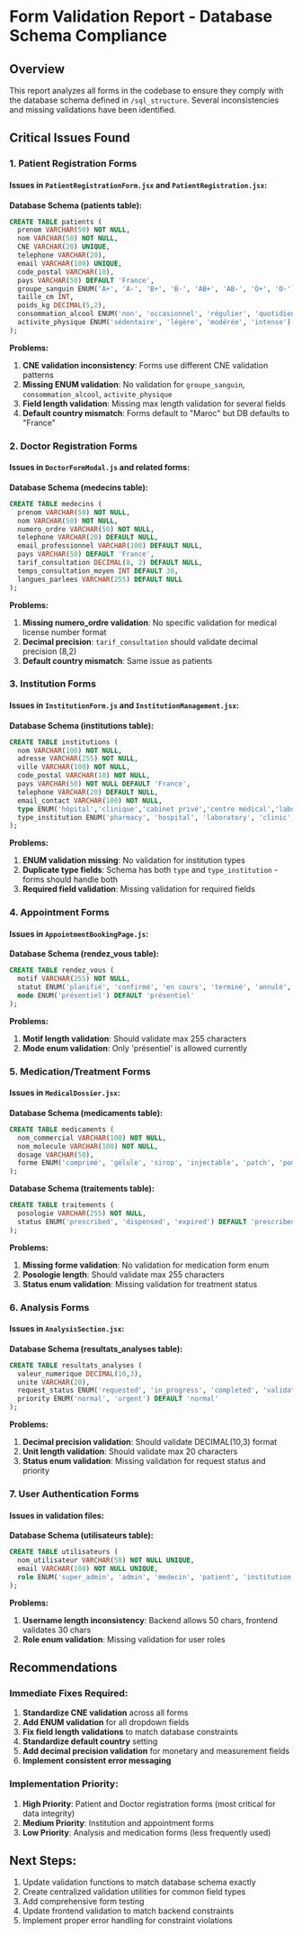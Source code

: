 # Form Validation Report - Database Schema Compliance

## Overview
This report analyzes all forms in the codebase to ensure they comply with the database schema defined in `/sql_structure`. Several inconsistencies and missing validations have been identified.

## Critical Issues Found

### 1. Patient Registration Forms

#### Issues in `PatientRegistrationForm.jsx` and `PatientRegistration.jsx`:

**Database Schema (patients table):**
```sql
CREATE TABLE patients (
  prenom VARCHAR(50) NOT NULL,
  nom VARCHAR(50) NOT NULL,
  CNE VARCHAR(20) UNIQUE,
  telephone VARCHAR(20),
  email VARCHAR(100) UNIQUE,
  code_postal VARCHAR(10),
  pays VARCHAR(50) DEFAULT 'France',
  groupe_sanguin ENUM('A+', 'A-', 'B+', 'B-', 'AB+', 'AB-', 'O+', 'O-'),
  taille_cm INT,
  poids_kg DECIMAL(5,2),
  consommation_alcool ENUM('non', 'occasionnel', 'régulier', 'quotidien'),
  activite_physique ENUM('sédentaire', 'légère', 'modérée', 'intense')
);
```

**Problems:**
1. **CNE validation inconsistency**: Forms use different CNE validation patterns
2. **Missing ENUM validation**: No validation for `groupe_sanguin`, `consommation_alcool`, `activite_physique`
3. **Field length validation**: Missing max length validation for several fields
4. **Default country mismatch**: Forms default to "Maroc" but DB defaults to "France"

### 2. Doctor Registration Forms

#### Issues in `DoctorFormModal.js` and related forms:

**Database Schema (medecins table):**
```sql
CREATE TABLE medecins (
  prenom VARCHAR(50) NOT NULL,
  nom VARCHAR(50) NOT NULL,
  numero_ordre VARCHAR(50) NOT NULL,
  telephone VARCHAR(20) DEFAULT NULL,
  email_professionnel VARCHAR(100) DEFAULT NULL,
  pays VARCHAR(50) DEFAULT 'France',
  tarif_consultation DECIMAL(8, 2) DEFAULT NULL,
  temps_consultation_moyen INT DEFAULT 30,
  langues_parlees VARCHAR(255) DEFAULT NULL
);
```

**Problems:**
1. **Missing numero_ordre validation**: No specific validation for medical license number format
2. **Decimal precision**: `tarif_consultation` should validate decimal precision (8,2)
3. **Default country mismatch**: Same issue as patients

### 3. Institution Forms

#### Issues in `InstitutionForm.js` and `InstitutionManagement.jsx`:

**Database Schema (institutions table):**
```sql
CREATE TABLE institutions (
  nom VARCHAR(100) NOT NULL,
  adresse VARCHAR(255) NOT NULL,
  ville VARCHAR(100) NOT NULL,
  code_postal VARCHAR(10) NOT NULL,
  pays VARCHAR(50) NOT NULL DEFAULT 'France',
  telephone VARCHAR(20) DEFAULT NULL,
  email_contact VARCHAR(100) NOT NULL,
  type ENUM('hôpital','clinique','cabinet privé','centre médical','laboratoire','autre') NOT NULL DEFAULT 'autre',
  type_institution ENUM('pharmacy', 'hospital', 'laboratory', 'clinic', 'hôpital', 'clinique', 'cabinet privé', 'centre médical', 'laboratoire', 'autre') DEFAULT 'autre'
);
```

**Problems:**
1. **ENUM validation missing**: No validation for institution types
2. **Duplicate type fields**: Schema has both `type` and `type_institution` - forms should handle both
3. **Required field validation**: Missing validation for required fields

### 4. Appointment Forms

#### Issues in `AppointmentBookingPage.js`:

**Database Schema (rendez_vous table):**
```sql
CREATE TABLE rendez_vous (
  motif VARCHAR(255) NOT NULL,
  statut ENUM('planifié', 'confirmé', 'en cours', 'terminé', 'annulé', 'patient absent') DEFAULT 'planifié',
  mode ENUM('présentiel') DEFAULT 'présentiel'
);
```

**Problems:**
1. **Motif length validation**: Should validate max 255 characters
2. **Mode enum validation**: Only 'présentiel' is allowed currently

### 5. Medication/Treatment Forms

#### Issues in `MedicalDossier.jsx`:

**Database Schema (medicaments table):**
```sql
CREATE TABLE medicaments (
  nom_commercial VARCHAR(100) NOT NULL,
  nom_molecule VARCHAR(100) NOT NULL,
  dosage VARCHAR(50),
  forme ENUM('comprimé', 'gélule', 'sirop', 'injectable', 'patch', 'pommade', 'autre') NOT NULL
);
```

**Database Schema (traitements table):**
```sql
CREATE TABLE traitements (
  posologie VARCHAR(255) NOT NULL,
  status ENUM('prescribed', 'dispensed', 'expired') DEFAULT 'prescribed'
);
```

**Problems:**
1. **Missing forme validation**: No validation for medication form enum
2. **Posologie length**: Should validate max 255 characters
3. **Status enum validation**: Missing validation for treatment status

### 6. Analysis Forms

#### Issues in `AnalysisSection.jsx`:

**Database Schema (resultats_analyses table):**
```sql
CREATE TABLE resultats_analyses (
  valeur_numerique DECIMAL(10,3),
  unite VARCHAR(20),
  request_status ENUM('requested', 'in_progress', 'completed', 'validated') DEFAULT 'requested',
  priority ENUM('normal', 'urgent') DEFAULT 'normal'
);
```

**Problems:**
1. **Decimal precision validation**: Should validate DECIMAL(10,3) format
2. **Unit length validation**: Should validate max 20 characters
3. **Status enum validation**: Missing validation for request status and priority

### 7. User Authentication Forms

#### Issues in validation files:

**Database Schema (utilisateurs table):**
```sql
CREATE TABLE utilisateurs (
  nom_utilisateur VARCHAR(50) NOT NULL UNIQUE,
  email VARCHAR(100) NOT NULL UNIQUE,
  role ENUM('super_admin', 'admin', 'medecin', 'patient', 'institution', 'pharmacy', 'hospital', 'laboratory') NOT NULL
);
```

**Problems:**
1. **Username length inconsistency**: Backend allows 50 chars, frontend validates 30 chars
2. **Role enum validation**: Missing validation for user roles

## Recommendations

### Immediate Fixes Required:

1. **Standardize CNE validation** across all forms
2. **Add ENUM validation** for all dropdown fields
3. **Fix field length validations** to match database constraints
4. **Standardize default country** setting
5. **Add decimal precision validation** for monetary and measurement fields
6. **Implement consistent error messaging**

### Implementation Priority:

1. **High Priority**: Patient and Doctor registration forms (most critical for data integrity)
2. **Medium Priority**: Institution and appointment forms
3. **Low Priority**: Analysis and medication forms (less frequently used)

## Next Steps:

1. Update validation functions to match database schema exactly
2. Create centralized validation utilities for common field types
3. Add comprehensive form testing
4. Update frontend validation to match backend constraints
5. Implement proper error handling for constraint violations 